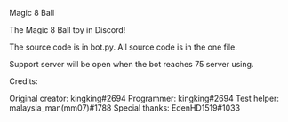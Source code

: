 Magic 8 Ball

The Magic 8 Ball toy in Discord!

The source code is in bot.py. All source code is in the one file.

Support server will be open when the bot reaches 75 server using.

Credits:

Original creator: kingking#2694
Programmer: kingking#2694
Test helper: malaysia_man(mm07)#1788
Special thanks: EdenHD1519#1033
